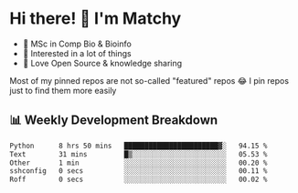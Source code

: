 # Hi there! 👋 I'm Matchy

- 🧬 MSc in Comp Bio & Bioinfo
- 🎈 Interested in a lot of things
- 💜 Love Open Source & knowledge sharing

Most of my pinned repos are not so-called "featured" repos 😂 I pin repos just to find them more easily

## 📊 Weekly Development Breakdown

<!--START_SECTION:waka-->

```txt
Python      8 hrs 50 mins   ███████████████████████▓░   94.15 %
Text        31 mins         █▒░░░░░░░░░░░░░░░░░░░░░░░   05.53 %
Other       1 min           ░░░░░░░░░░░░░░░░░░░░░░░░░   00.20 %
sshconfig   0 secs          ░░░░░░░░░░░░░░░░░░░░░░░░░   00.11 %
Roff        0 secs          ░░░░░░░░░░░░░░░░░░░░░░░░░   00.02 %
```

<!--END_SECTION:waka-->
